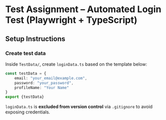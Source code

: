 # Test Assignment – Automated Login Test (Playwright + TypeScript)

##  Setup Instructions

### Create test data

Inside `TestData/`, create `loginData.ts` based on the template below:

```ts
const testData = {
    email: "your_email@example.com",
    password: "your_password",
    profileName: "Your Name"
}
export {testData}
```
  `loginData.ts` is **excluded from version control** via `.gitignore` to avoid exposing credentials.
